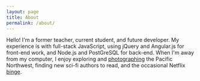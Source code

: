 ```yaml
---
layout: page
title: About
permalink: /about/
---
```


Hello! I'm a former teacher, current student, and future developer. My experience is with full-stack JavaScript, using jQuery and Angular.js for front-end work, and Node.js and PostGreSQL for back-end.
When I'm away from my computer, I enjoy exploring and [photographing](https://angelariggs.exposure.co/) the Pacific Northwest, finding new sci-fi authors to read, and the occasional Netflix [binge](https://en.wikipedia.org/wiki/Battlestar_Galactica_(2004_TV_series)).